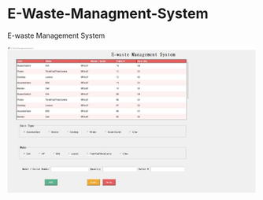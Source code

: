 # E-Waste-Managment-System
E-waste Management System

![alt text](https://github.com/mouha003/E-Waste-Managment-System/blob/main/E-Waste%20Management%20System.jpg)
